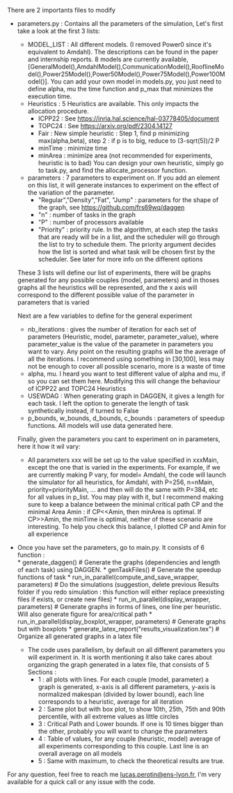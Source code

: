 
There are 2 importants files to modify

- parameters.py : Contains all the parameters of the simulation, 
	Let's first take a look at the first 3 lists:
	* MODEL_LIST : All different models. (I removed Power0 since it's equivalent to Amdahl). The descriptions can be found in the paper and internship reports. 
			8 models are currently available, [GeneralModel(),AmdahlModel(),CommunicationModel(),RooflineModel(),Power25Model(),Power50Model(),Power75Model(),Power100Model()].
			You can add your own model in models.py, you just need to define alpha, mu the time function and p_max that minimizes the execution time.
	* Heuristics : 5 Heuristics are available. This only impacts the allocation procedure. 
		- ICPP22 : See https://inria.hal.science/hal-03778405/document
		- TOPC24 : See https://arxiv.org/pdf/2304.14127	
		- Fair : New simple heuristic : Step 1, find p minimizing max(alpha,beta), step 2 : if p is to big, reduce to (3-sqrt(5))/2 P
		- minTime : minimize time
		- minArea : minimize area			(not recommended for experiments, heuristic is to bad)
	You can design your own heuristic, simply go to task.py, and find the allocate_processor function.
	* parameters : 7 parameters to experiment on. If you add an element on this list, it will generate instances to experiment on the effect of the variation of the parameter.
		- "Regular","Density","Fat", "Jump" : parameters for the shape of the graph, see https://github.com/frs69wq/daggen
		- "n" : number of tasks in the graph
		- "P" : number of processors available
		- "Priority" : priority rule. In the algorithm, at each step the tasks that are ready will be in a list, and the scheduler will go through the list to try to schedule them.
					      The priority argument decides how the list is sorted and what task will be chosen first by the scheduler. See later for more info on the different options

	These 3 lists will define our list of experiments, there will be graphs generated for any possible couples (model, parameters) and in thoses graphs all the heuristics will be represented,
	and the x axis will correspond to the different possible value of the parameter in parameters that is varied




	Next are a few variables to define for the general experiment
	* nb_iterations : gives the number of iteration for each set of parameters (Heuristic, model, parameter, parameter_value), where parameter_value is the value of the parameter in parameters you want to vary. Any point on the resulting graphs will be the average of all the iterations. I recommend using something in [30,100], less may not be enough to cover all possible scenario, more is a waste of time
	* alpha, mu. I heard you want to test different value of alpha and mu, if so you can set them here. Modifying this will change the behaviour of ICPP22 and TOPC24 Heuristics
	* USEWDAG : When generating graph in DAGGEN, it gives a length for each task. I left the option to generate the length of task synthetically instead, if turned to False
	* p_bounds, w_bounds, d_bounds, c_bounds : parameters of speedup functions. All models will use data generated here.

	Finally, given the parameters you cant to experiment on in parameters, here it how it wil vary:
	- All parameters xxx will be set up to the value specified in xxxMain, except the one that is varied in the experiments. 
	For example, if we are currently making P vary, for model= Amdahl, the code will launch the simulator for all heuristics, for Amdahl, with P=256, n=nMain, priority=priorityMain, ... and then will do the same with P=384, etc for all values in p_list.
	You may play with it, but I recommend making sure to keep a balance between the minimal critical path CP and the minimal Area Amin : if CP<<Amin, then minArea is optimal.
	If CP>>Amin, the minTime is optimal, neither of these scenario are interesting.
	To help you check this balance, I plotted CP and Amin for all experience


- Once you have set the parameters, go to main.py. It consists of 6 function :	
    	* generate_daggen()    # Generate the graphs (dependencies and length of each task) using DAGGEN. 
    	* genTaskFiles()       # Generate the speedup functions of task
    	* run_in_parallel(compute_and_save_wrapper, parameters)   # Do the simulations (suggestion, delete previous Results folder if you redo simulation : this function will either replace preexisting files if exists, or create new files)
    	* run_in_parallel(display_wrapper, parameters)            # Generate graphs in forms of lines, one line per heuristic. Will also generate figure for area/critical path
    	* run_in_parallel(display_boxplot_wrapper, parameters)    # Generate graphs but with boxplots
    	* generate_latex_report("results_visualization.tex")      # Organize all generated graphs in a latex file


	* The code uses parallelism, by default on all different parameters you will experiment in. It is worth mentioning it also take cares about organizing the graph generated in a latex file, that consists of 5 Sections :
		- 1 : all plots with lines. For each couple (model, parameter) a graph is generated, x-axis is all different parameters, y-axis is normalized makespan (divided by lower bound), each line corresponds to a heuristic, average for all iteration
		- 2 : Same plot but with box plot, to show 10th, 25th, 75th and 90th percentile, with all extreme values as little circles
		- 3 : Critical Path and Lower bounds. If one is 10 times bigger than the other, probably you will want to change the parameters
		- 4 : Table of values, for any couple (heuristic, model) average of all experiments corresponding to this couple. Last line is an overall average on all models
		- 5 : Same with maximum, to check the theoretical results are true.



	


For any question, feel free to reach me lucas.perotin@ens-lyon.fr, I'm very available for a quick call or any issue with the code.
